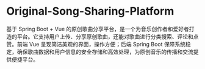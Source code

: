 # Original-Song-Sharing-Platform
基于 Spring Boot + Vue 的原创歌曲分享平台，是一个为音乐创作者和爱好者打造的平台。它支持用户上传、分享原创歌曲，还能对歌曲进行分类搜索、评论和点赞。前端 Vue 呈现简洁美观的界面，操作方便；后端 Spring Boot 保障系统稳定，确保歌曲数据和用户信息的安全存储和高效处理，为原创音乐的传播和交流提供便捷平台。
